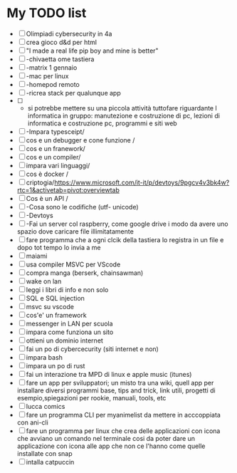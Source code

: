 # My TODO list

- [ ] Olimpiadi cybersecurity in 4a
- [ ] crea gioco d&d per html
- [ ] "I made a real life pip boy and mine is better"
- [ ] -chivaetta ome tastiera
- [ ] -matrix 1 gennaio
- [ ] -mac per linux
- [ ] -homepod remoto
- [ ] -ricrea stack per qualunque app
- [ ] - si potrebbe mettere su una piccola attività tuttofare riguardante l informatica in gruppo: manutezione e costruzione di pc, lezioni di informatica e costruzione pc, programmi e siti web
- [ ] -Impara typesceipt/
- [ ] cos e un debugger e cone funzione /
- [ ] cos e un franework/
- [ ] cos e un compiler/
- [ ] impara vari linguaggi/
- [ ] cos è docker /
- [ ] criptogia/https://www.microsoft.com/it-it/p/devtoys/9pgcv4v3bk4w?rtc=1&activetab=pivot:overviewtab
- [ ] Cos è un API /
- [ ] -Cosa sono le codifiche (utf- unicode)
- [ ] -Devtoys
- [ ] -Fai un server col raspberry, come google drive i modo da avere uno spazio dove caricare file illimitatamente
- [ ] fare programma che a ogni clcik della tastiera lo registra in un file e dopo tot tempo lo invia a me
- [ ] maiami
- [ ] usa compiler MSVC per VScode
- [ ] compra manga (berserk, chainsawman)
- [ ] wake on lan
- [ ] leggi i libri di info e non solo
- [ ] SQL e SQL injection
- [ ] msvc su vscode
- [ ] cos'e' un framework
- [ ] messenger in LAN per scuola
- [ ] impara come funziona un sito
- [ ] ottieni un dominio internet
- [ ] fai un po di cybercecurity (siti internet e non)
- [ ] impara bash
- [ ] impara un po di rust
- [ ] fai un interazione tra MPD di linux e apple music (itunes)
- [ ] fare un app per sviluppatori; un misto tra una wiki, quell app per installare diversi programmi base, tips and trick, link utili, progetti di esempio,spiegazioni per rookie, manuali, tools, etc
- [ ] lucca comics
- [ ] fare un programma CLI per myanimelist da mettere in acccoppiata con ani-cli
- [ ] fare un programma per linux che crea delle applicazioni con icona che avviano un comando nel terminale cosi da poter dare un applicazione con icona alle app che non ce l'hanno come quelle installate con snap
- [ ] intalla catpuccin
